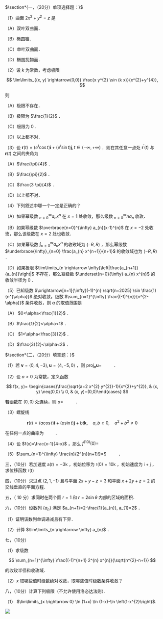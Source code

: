 $\section*{一，（20分）单项选择题：}$

（1）曲面 $2 x^{2}+y^{2}=z$ 是

（A）双叶双曲面．

（B）椭圆锥．

（C）单叶双曲面．

（D）椭圆扰物面．

（2）设 $k$ 为常数，考虑极限

$$
\lim\limits_{(x, y) \rightarrow(0,0)} \frac{x y^{2} \sin (k x)}{x^{2}+y^{4}},
$$

则

（A）极限不存在．

（B）极限为 $\frac{1}{2}$ ．

（C）极限为 0 ．

（D）以上都不对．

（3）设 $\mathbf{r}(t)=\left(e^{t} \cos t\right) \mathbf{i}+\left(e^{t} \sin t\right) \mathbf{j}, t \in(-\infty,+\infty)$ ．则在其任意一点处 $\mathbf{r}^{\prime}(t)$ 与 $\mathbf{r}(t)$ 之间的夹角为

（A）$\frac{\pi}{4}$ ．

（B）$\frac{\pi}{2}$ ．

（C）$\frac{3 \pi}{4}$ ．

（D）以上都不对．

（4）下列叙述中哪一个一定是正确的？

（A）如果幂级数 ${ }_{n=0}^{\infty} a_{n} x^{n}$ 在 $x=1$ 处收敛，那么级数 ${ }_{n=0}^{\infty} n a_{n}$ 收玫．

（B）如果幂级数 $\overbrace{n=0}^{\infty} a_{n}(x-1)^{n}$ 在 $x=-2$ 处收玫，那么该级数在 $x=2$ 处也收敛．

（C）如果幂级数 $\int_{n=0}^{\infty} a_{n} x^{n}$ 的收玫域为 $(-R, R)$ ，那么幂级数 $\underbrace{\infty}_{n=0} \frac{a_{n} x^{n+1}}{n+1}$ 的收敛域也为 $(-R, R)$ ．

（D）如果极限 $\lim\limits_{n \rightarrow \infty}\left|\frac{a_{n+1}}{a_{n}}\right|$ 不存在，那么幂级数 $\underset{n=0}{\infty} a_{n} x^{n}$ 的收敛半径为 0 ．

（5）已知级数 $\xrightarrow[n=1]{\infty}(-1)^{n} \sqrt{n+2025} \sin \frac{1}{n^{\alpha}}$ 绝对收敛，级数 $\sum_{n=1}^{\infty} \frac{(-1)^{n}}{n^{2-\alpha}}$ 条件收敛，则 $\alpha$ 的取值范围是

（A） $0<\alpha<\frac{1}{2}$ ．

（B）$\frac{1}{2}<\alpha<1$ ．

（C） $1<\alpha<\frac{3}{2}$ ．

（D）$\frac{3}{2}<\alpha<2$ ．

$\section*{二，（20分）填空题：}$

（1）若 $\mathbf{v}=\langle 0,4,-3\rangle, \mathbf{u}=\langle 4,-5,0\rangle$ ，则 $\operatorname{proj}_{\mathbf{v}} \mathbf{u}=$ $\qquad$ ．

（2）设 $a>0$ 为常数，定义函数

$$
f(x, y)= \begin{cases}\frac{\sqrt{a+2 x^{2} y^{2}}-1}{x^{2}+y^{2}}, & (x, y) \neq(0,0) \\ 0, & (x, y)=(0,0)\end{cases}
$$

若函数在 $(0,0)$ 处连续，则 $a=$ $\qquad$ ．

（3）螺旋线

$$
\mathbf{r}(t)=(a \cos t) \mathbf{i}+(a \sin t) \mathbf{j}+b t \mathbf{k}, \quad a, b \geq 0, \quad a^{2}+b^{2} \neq 0
$$

在任何一点的曲率为 $\qquad$ ．

（4）设 $f(x)=\frac{x-1}{4-x}$ ，那么 $f^{(10)}(0)=$ $\qquad$

（5）$\sum_{n=1}^{\infty} \frac{n}{2^{n}(n+1)!}=$ $\qquad$ ．

三，（10分）若加速度 $\mathrm{a}(t)=-3 \mathrm{k}$ ，初始位移为 $\mathrm{r}(0)=10 \mathrm{k}$ ，初始速度为 $\mathrm{i}+\mathrm{j}$ ，求位移函数 $\mathrm{r}(t)$

四，（10分）求过点 $(2,1,-1)$ 且与平面 $2 x+y-z=3$ 和平面 $x+2 y+z=2$ 的交线垂直的平面方程．

五，（ 10 分）求同时在两个圆 $r=1$ 和 $r=2 \sin \theta$ 内部的区域的面积．

六，（10分）设数列 $\left\{a_{n}\right\}$ 满足 $a_{n+1}=2-\frac{1}{a_{n}}, a_{1}=2$ ．

（1）证明该数列单调递减且有下界．

（2）计算 $\lim\limits_{n \rightarrow \infty} a_{n}$ ．

七，（10分）

（1）求级数

$$
\sum_{n=1}^{\infty} \frac{(-1)^{n+1} 2^{n} x^{n}}{\sqrt{n^{2}-n+1}}
$$

的收玫半径和收玫域．

（2）$x$ 取哪些值时级数绝对收敛，取哪些值时级数条件收敛？

八，（10分）计算下列极限（不允许使用洛必达法则）．

（1） $\lim\limits_{x \rightarrow 0} \ln (1+x) \ln (1-x)-\ln \left(1-x^{2}\right)$.

![](https://cdn.mathpix.com/cropped/2025_04_23_cf4496f68caaece8b766g-2.jpg?height=104&width=421&top_left_y=1843&top_left_x=342)


